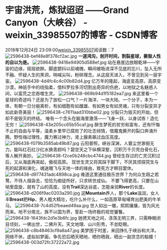 # 宇宙洪荒，炼狱迢迢 ——Grand Canyon（大峡谷） - weixin_33985507的博客 - CSDN博客
2018年12月24日 23:09:00[weixin_33985507](https://me.csdn.net/weixin_33985507)阅读数：7
![2596438-bef48e8f378cf2ac.jpg](https://upload-images.jianshu.io/upload_images/2596438-bef48e8f378cf2ac.jpg)
**一道鸿沟，剖开时间，割裂星球，撕毁人性的自以为是。**
![2596438-9416e94905d588ef.jpg](https://upload-images.jianshu.io/upload_images/2596438-9416e94905d588ef.jpg)
站在悬崖边放眼乾坤——宇宙的边缘，摇摇欲醉。脚底颤抖以前魂魄，瞬间被吸进深不见底的忘川，坠入无所不融、怀疑人生的黑洞，呐喊尖叫，粉碎理念。从这层天进入，不曾见到另一层宇宙。
![2596438-4d4fc4c4c00b82d4.jpg](https://upload-images.jianshu.io/upload_images/2596438-4d4fc4c4c00b82d4.jpg)
亿万年的隆起，海底变高原，高原变沙漠，神祇手中的绕指柔，借科罗拉多河切割出奇异的伤疤，以地狱之名魅惑人间，以蛮荒之恋吞噬生灵。
![2596438-669b94d1f5182ea7.jpg](https://upload-images.jianshu.io/upload_images/2596438-669b94d1f5182ea7.jpg)
来这里看一个星球的奇迹吗？还是为了放松一口气？一片海洋、一块大陆、一个分子，本为一体，有朝一日分崩离析，有如细胞有如雌雄、有如男女有如灵魂，只有分裂变异才如此新奇美丽！
![2596438-c7611aad310bbe02.jpg](https://upload-images.jianshu.io/upload_images/2596438-c7611aad310bbe02.jpg)
分裂只为毁灭的开始，但却不是毁灭的终结。
唯有一个念头在脑海里激荡——飞身一跃，以身试炼！造化无穷！
![2596438-43e205cc65b55caf.jpg](https://upload-images.jianshu.io/upload_images/2596438-43e205cc65b55caf.jpg)
醉生梦死的贫穷和富有，还有忏悔不止的自由与平等，温柔乡里早已腐败了的壮志倾情，借魔鬼撕开的裂口奔涌升腾。野性嗨过理性，魔力赛过神力，肾上腺素飙过血压高度。
![2596438-f079b3585ab49b87.jpg](https://upload-images.jianshu.io/upload_images/2596438-f079b3585ab49b87.jpg)
云阳普照，峡谷深渊，人寰尘世渺弱无力。能叫红石红沙红水换青颜吗？碧空天之下纵横深壑，沉积万千贝壳白骨化石，等人解开奥妙。
![2596438-f2ce0b246cbc4744.jpg](https://upload-images.jianshu.io/upload_images/2596438-f2ce0b246cbc4744.jpg)
曾经生存过的亡灵沉积过后，又从海底再突起，傲视高原。
现世生灵又将其踩于脚下，不厌其烦探究生与死的起源和演化，魂迷魄飞与天地一体的缘由，致死方才瞑目罢休。
![2596438-d977431adc4898ca.jpg](https://upload-images.jianshu.io/upload_images/2596438-d977431adc4898ca.jpg)
难道这里通往极乐世界？为何众生趋之若鹜，不待人烟袅去，恰恰为痴徒所好，只求转世成仙。
不要飞得更高，只要在山坳里盘旋，就有了山的高度。没有**Trail**深达谷底，怎能亲验**River**的长度。
![2596438-d206f9ac0203a290.jpg](https://upload-images.jianshu.io/upload_images/2596438-d206f9ac0203a290.jpg)
这**Mountain**养人，那个**Lake**滋润，女人丰**Breast**肥**Hip**，男人粗大精壮，吃什么补什么，一如高原草甸哺育出肥美的牛羊马。
![2596438-7c4d52fbeaed49aa.jpg](https://upload-images.jianshu.io/upload_images/2596438-7c4d52fbeaed49aa.jpg)
世人如出一辙，熙熙攘攘，皆为风光而来。地不分南北，族不以国为界，誓赴一场终极的视觉饕餮。
![2596438-1643fdc2d1e3b6fc.jpg](https://upload-images.jianshu.io/upload_images/2596438-1643fdc2d1e3b6fc.jpg)
驰骋天地之间，涤荡无明三界，只需睁眼闭目顷刻，一佛出世，二佛升天。天文地理、山川形秀，不怠眨眼。
![2596438-c8b48463cf9a8a47.jpg](https://upload-images.jianshu.io/upload_images/2596438-c8b48463cf9a8a47.jpg)
美梦困于时差，来回挣扎于峡谷和大洋。网络不休，虚拟如梦画，争先恐后晒天晒地、晒你晒我，晒出一副贪念的骷髅！
![2596438-003d72fc37222a72.jpg](https://upload-images.jianshu.io/upload_images/2596438-003d72fc37222a72.jpg)
